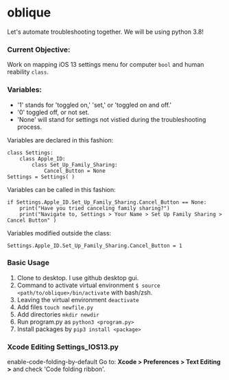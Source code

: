 # oblique

Let's automate troubleshooting together. We will be using python 3.8!

### Current Objective:
Work on mapping iOS 13 settings menu for computer `bool` and human reability `class`.

### Variables:
* '1' stands for 'toggled on,' 'set,' or 'toggled on and off.' 
* '0' toggled off, or not set. 
* 'None' will stand for settings not vistied during the troubleshooting process. 

Variables are declared in this fashion: 
    
    class Settings:
        class Apple_ID:
            class Set_Up_Family_Sharing:
                Cancel_Button = None
    Settings = Settings( )
Variables can be called in this fashion: 
    
    if Settings.Apple_ID.Set_Up_Family_Sharing.Cancel_Button == None:
        print("Have you tried canceling family sharing?")
        print("Navigate to, Settings > Your Name > Set Up Family Sharing > Cancel Button" )        
Variables modified outside the class:
    
    Settings.Apple_ID.Set_Up_Family_Sharing.Cancel_Button = 1
### Basic Usage
1. Clone to desktop. I use github desktop gui.
2. Command to activate virtual environment `$ source <path/to/oblique>/bin/activate` with bash/zsh.
3. Leaving the virtual environment `deactivate`
4. Add files  `touch newfile.py`
5. Add directories `mkdir newdir`
6. Run program.py as `python3 <program.py>`
7. Install packages by `pip3 install <package>`

### Xcode Editing Settings_IOS13.py
 enable-code-folding-by-default
 Go to: **Xcode > Preferences > Text Editing >** and check 'Code folding ribbon'.
